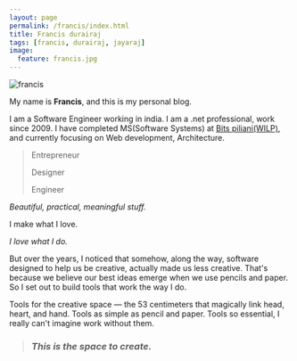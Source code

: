 ```yaml
---
layout: page
permalink: /francis/index.html
title: Francis durairaj
tags: [francis, durairaj, jayaraj]
image:
  feature: francis.jpg
---
```


  <img src="{{ site.url }}/images/francis.jpg" alt="francis">


My name is **Francis**, and this is my personal blog.  

I am a Software Engineer working in india. I am a .net professional, work since 2009. I have completed MS(Software Systems) at [Bits piliani(WILP)](http://www.bits-pilani.ac.in/), and currently focusing on Web development, Architecture.

>Entrepreneur
>
>Designer
>
>Engineer

*Beautiful, practical, meaningful stuff.*

I make what I love.

*I love what I do.*

But over the years, I noticed that somehow, along the way, software designed to help us be creative, actually made us less creative. That's because we believe our best ideas emerge when we use pencils and paper.
So I set out to build tools that work the way I do.

Tools for the creative space — the 53 centimeters that magically link head, heart, and hand. Tools as simple as pencil and paper. Tools so essential, I  really can't imagine work without them.
 
> ### *This is the space to create.* ###